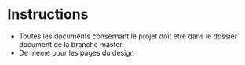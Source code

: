 # Instructions

- Toutes les documents consernant le projet doit etre dans le dossier document de la branche master.
- De meme pour les pages du design

